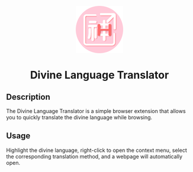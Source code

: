 <p align="center"><img width="128" height="128" src="icons/icon128.png"></p>
<h1 align="center">Divine Language Translator</h1>

## Description
The Divine Language Translator is a simple browser extension that allows you to quickly translate the divine language while browsing.

## Usage
Highlight the divine language, right-click to open the context menu, select the corresponding translation method, and a webpage will automatically open.